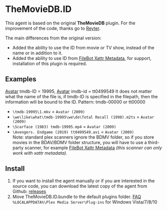 # TheMovieDB.ID
This agent is based on the original **TheMovieDB** plugin. For the improvement of the code, thanks go to [Reyter](https://github.com/ReyterAK).

The main differences from the original version:
- Added the ability to use the ID from movie or TV show, instead of the name or in addition to it.
- Added the ability to use ID from [FileBot Xattr Metadata](https://github.com/IIeTp/Filebot-Xattr-Scanners-ID), for support, installation of this plugin is required.

## Examples
[Avatar](https://www.themoviedb.org/movie/19995-avatar) tmdb-ID = 19995, [Avatar](https://www.imdb.com/title/tt0499549/) imdb-id = tt0499549
It does not matter what the name of the file is, if tmdb-ID is specified in the filepath, then the information will be bound to the ID.
Pattern: tmdb-00000 or tt00000

* `\tmdb-19995\1.mkv` = `Avatar (2009)`                                   
* `\we\like\what\tmdb-19995\we\do\Total Recall (1990).m2ts` = `Avatar (2009)`
* `\Scarface (1983) tmdb-19995.mp4` = `Avatar (2009)`                     
* `\Avengers. Endgame (2019) tt0499549.avi` = `Avatar (2009)`       
Note: standard plex scanners ignore the BDMV folder, so if you store movies in the BDAV/BDMV folder structure, you will have to use a third-party scanner, for example [FileBot Xattr Metadata](https://github.com/filebot/plex-agents) *(this scanner can only work with xattr metadata)*.

## Install
1. If you want to install the agent manually or if you are interested in the source code, you can download the latest copy of the agent from Github: [releases](https://github.com/IIeTp/TheMovieDB.ID.bundle/releases)
2. Move TheMovieDB.ID.bundle to the default plugins folder. [FAQ](https://support.plex.tv/articles/202915258-where-is-the-plex-media-server-data-directory-located/)            
   `%LOCALAPPDATA%\Plex Media Server\Plug-ins` for Windows Vista/7/8/10
   
